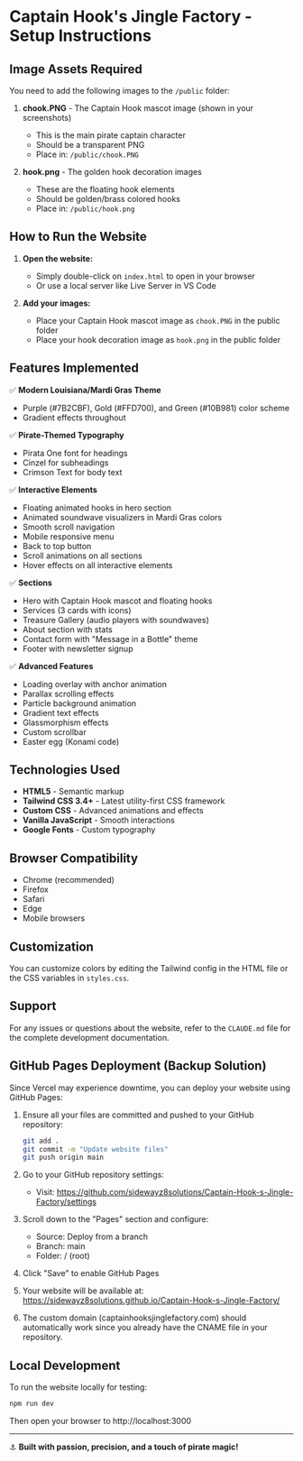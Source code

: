 # Captain Hook's Jingle Factory - Setup Instructions

## Image Assets Required

You need to add the following images to the `/public` folder:

1. **chook.PNG** - The Captain Hook mascot image (shown in your screenshots)
   - This is the main pirate captain character
   - Should be a transparent PNG
   - Place in: `/public/chook.PNG`

2. **hook.png** - The golden hook decoration images
   - These are the floating hook elements
   - Should be golden/brass colored hooks
   - Place in: `/public/hook.png`

## How to Run the Website

1. **Open the website:**
   - Simply double-click on `index.html` to open in your browser
   - Or use a local server like Live Server in VS Code

2. **Add your images:**
   - Place your Captain Hook mascot image as `chook.PNG` in the public folder
   - Place your hook decoration image as `hook.png` in the public folder

## Features Implemented

✅ **Modern Louisiana/Mardi Gras Theme**

- Purple (#7B2CBF), Gold (#FFD700), and Green (#10B981) color scheme
- Gradient effects throughout

✅ **Pirate-Themed Typography**

- Pirata One font for headings
- Cinzel for subheadings
- Crimson Text for body text

✅ **Interactive Elements**

- Floating animated hooks in hero section
- Animated soundwave visualizers in Mardi Gras colors
- Smooth scroll navigation
- Mobile responsive menu
- Back to top button
- Scroll animations on all sections
- Hover effects on all interactive elements

✅ **Sections**

- Hero with Captain Hook mascot and floating hooks
- Services (3 cards with icons)
- Treasure Gallery (audio players with soundwaves)
- About section with stats
- Contact form with "Message in a Bottle" theme
- Footer with newsletter signup

✅ **Advanced Features**

- Loading overlay with anchor animation
- Parallax scrolling effects
- Particle background animation
- Gradient text effects
- Glassmorphism effects
- Custom scrollbar
- Easter egg (Konami code)

## Technologies Used

- **HTML5** - Semantic markup
- **Tailwind CSS 3.4+** - Latest utility-first CSS framework
- **Custom CSS** - Advanced animations and effects
- **Vanilla JavaScript** - Smooth interactions
- **Google Fonts** - Custom typography

## Browser Compatibility

- Chrome (recommended)
- Firefox
- Safari
- Edge
- Mobile browsers

## Customization

You can customize colors by editing the Tailwind config in the HTML file or the CSS variables in `styles.css`.

## Support

For any issues or questions about the website, refer to the `CLAUDE.md` file for the complete development documentation.

## GitHub Pages Deployment (Backup Solution)

Since Vercel may experience downtime, you can deploy your website using GitHub Pages:

1. Ensure all your files are committed and pushed to your GitHub repository:
   ```bash
   git add .
   git commit -m "Update website files"
   git push origin main
   ```

2. Go to your GitHub repository settings:
   - Visit: https://github.com/sidewayz8solutions/Captain-Hook-s-Jingle-Factory/settings

3. Scroll down to the "Pages" section and configure:
   - Source: Deploy from a branch
   - Branch: main
   - Folder: / (root)

4. Click "Save" to enable GitHub Pages

5. Your website will be available at:
   https://sidewayz8solutions.github.io/Captain-Hook-s-Jingle-Factory/

6. The custom domain (captainhooksjinglefactory.com) should automatically work
   since you already have the CNAME file in your repository.

## Local Development

To run the website locally for testing:

```bash
npm run dev
```

Then open your browser to http://localhost:3000

---

⚓ **Built with passion, precision, and a touch of pirate magic!**
